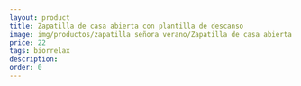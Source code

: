 ```yaml
---
layout: product
title: Zapatilla de casa abierta con plantilla de descanso 
image: img/productos/zapatilla señora verano/Zapatilla de casa abierta con plantilla de descanso =22=biorrelax.webp
price: 22
tags: biorrelax
description: 
order: 0
---
```

